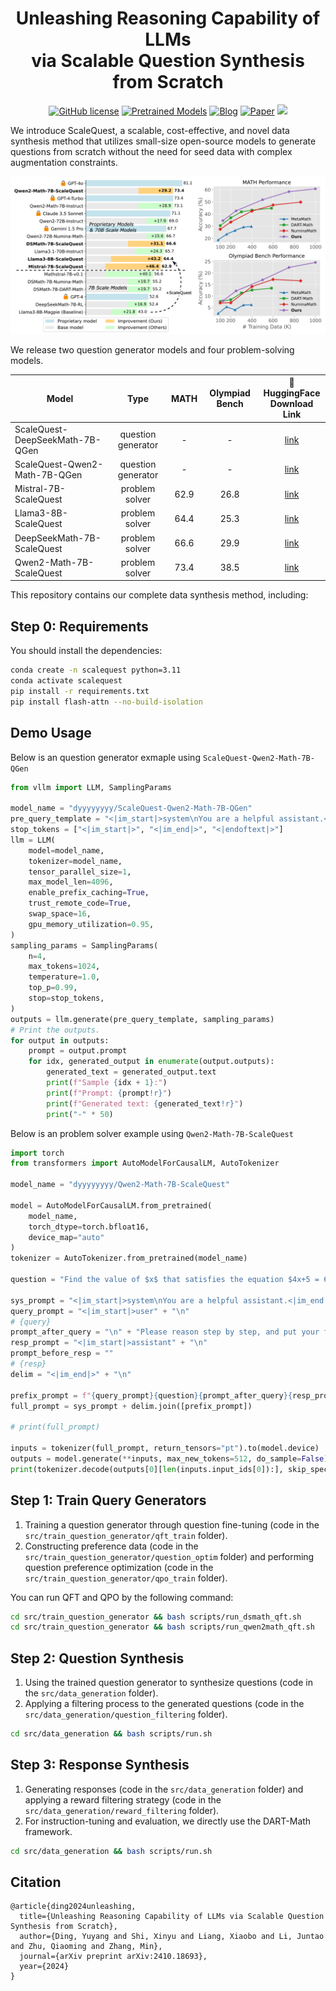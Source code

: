 <p align="center">
<h1 align="center">Unleashing Reasoning Capability of LLMs<br>via Scalable Question Synthesis from Scratch</h1>

<p align="center">
    <a href="https://github.com/yyDing1/ScaleQuest/blob/main/LICENSE"><img alt="GitHub license" src="https://img.shields.io/github/license/yyDing1/ScaleQuest"></a>
    <a href="https://huggingface.co/collections/dyyyyyyyy/scalequest-670a7dc2623c91990f28913b"><img alt="Pretrained Models" src="https://img.shields.io/badge/🤗 HuggingFace-Data & Models-green"></a>
    <a href="https://scalequest.github.io/"><img alt="Blog" src="https://img.shields.io/badge/📒-Blog Post-blue"></a>
    <a href="https://arxiv.org/abs/2410.18693"><img alt="Paper" src="https://img.shields.io/badge/📄-Paper-orange"></a>
    <a href="https://opennlg.cn/"><img src="https://img.shields.io/badge/Organization-OpenNLG%20Group-blueviolet"></a>
</p>

We introduce ScaleQuest, a scalable, cost-effective, and novel data synthesis method that utilizes small-size open-source models to generate questions from scratch without the need for seed data with complex augmentation constraints.

![](img/results.png)

We release two question generator models and four problem-solving models.

| Model | Type | MATH | Olympiad Bench | 🤗 HuggingFace<br />Download Link |
| - | :-: | :-: | :-: | :-: |
| ScaleQuest-DeepSeekMath-7B-QGen | question generator | - | - | [link](https://huggingface.co/dyyyyyyyy/ScaleQuest-DeepSeekMath-7B-QGen)
| ScaleQuest-Qwen2-Math-7B-QGen | question generator | - | - | [link](https://huggingface.co/dyyyyyyyy/ScaleQuest-Qwen2-Math-7B-QGen)
| Mistral-7B-ScaleQuest | problem solver | 62.9 | 26.8 | [link](https://huggingface.co/dyyyyyyyy/Mistral-7B-ScaleQuest) |
| Llama3-8B-ScaleQuest | problem solver | 64.4 | 25.3 | [link](https://huggingface.co/dyyyyyyyy/Llama3-8B-ScaleQuest) |
| DeepSeekMath-7B-ScaleQuest | problem solver | 66.6 | 29.9 | [link](https://huggingface.co/dyyyyyyyy/DeepSeekMath-7B-ScaleQuest) |
| Qwen2-Math-7B-ScaleQuest | problem solver | 73.4 | 38.5 | [link](https://huggingface.co/dyyyyyyyy/Qwen2-Math-7B-ScaleQuest) |

This repository contains our complete data synthesis method, including:

## Step 0: Requirements

You should install the dependencies:

```bash
conda create -n scalequest python=3.11
conda activate scalequest
pip install -r requirements.txt
pip install flash-attn --no-build-isolation
```


## Demo Usage

Below is an question generator exmaple using `ScaleQuest-Qwen2-Math-7B-QGen`
```python
from vllm import LLM, SamplingParams

model_name = "dyyyyyyyy/ScaleQuest-Qwen2-Math-7B-QGen"
pre_query_template = "<|im_start|>system\nYou are a helpful assistant.<|im_end|>\n<|im_start|>user\n"
stop_tokens = ["<|im_start|>", "<|im_end|>", "<|endoftext|>"]
llm = LLM(
    model=model_name,
    tokenizer=model_name,
    tensor_parallel_size=1,
    max_model_len=4096,
    enable_prefix_caching=True,
    trust_remote_code=True,
    swap_space=16,
    gpu_memory_utilization=0.95,
)
sampling_params = SamplingParams(
    n=4,
    max_tokens=1024,
    temperature=1.0,
    top_p=0.99,
    stop=stop_tokens,
)
outputs = llm.generate(pre_query_template, sampling_params)
# Print the outputs.
for output in outputs:
    prompt = output.prompt
    for idx, generated_output in enumerate(output.outputs):
        generated_text = generated_output.text
        print(f"Sample {idx + 1}:")
        print(f"Prompt: {prompt!r}")
        print(f"Generated text: {generated_text!r}")
        print("-" * 50)
```

Below is an problem solver example using `Qwen2-Math-7B-ScaleQuest`

```python
import torch
from transformers import AutoModelForCausalLM, AutoTokenizer

model_name = "dyyyyyyyy/Qwen2-Math-7B-ScaleQuest"

model = AutoModelForCausalLM.from_pretrained(
    model_name,
    torch_dtype=torch.bfloat16,
    device_map="auto"
)
tokenizer = AutoTokenizer.from_pretrained(model_name)

question = "Find the value of $x$ that satisfies the equation $4x+5 = 6x+7$."

sys_prompt = "<|im_start|>system\nYou are a helpful assistant.<|im_end|>\n"
query_prompt = "<|im_start|>user" + "\n"
# {query}
prompt_after_query = "\n" + "Please reason step by step, and put your final answer within \\boxed{}.<|im_end|>" + "\n"
resp_prompt = "<|im_start|>assistant" + "\n"
prompt_before_resp = ""
# {resp}
delim = "<|im_end|>" + "\n"

prefix_prompt = f"{query_prompt}{question}{prompt_after_query}{resp_prompt}{prompt_before_resp}".rstrip(" ")
full_prompt = sys_prompt + delim.join([prefix_prompt])

# print(full_prompt)

inputs = tokenizer(full_prompt, return_tensors="pt").to(model.device)
outputs = model.generate(**inputs, max_new_tokens=512, do_sample=False)
print(tokenizer.decode(outputs[0][len(inputs.input_ids[0]):], skip_special_tokens=True))
```

## Step 1: Train Query Generators

1. Training a question generator through question fine-tuning (code in the `src/train_question_generator/qft_train` folder).
2. Constructing preference data (code in the `src/train_question_generator/question_optim` folder) and performing question preference optimization (code in the `src/train_question_generator/qpo_train` folder).

You can run QFT and QPO by the following command:

```bash
cd src/train_question_generator && bash scripts/run_dsmath_qft.sh
cd src/train_question_generator && bash scripts/run_qwen2math_qft.sh
```

## Step 2: Question Synthesis

1. Using the trained question generator to synthesize questions (code in the `src/data_generation` folder).
2. Applying a filtering process to the generated questions (code in the `src/data_generation/question_filtering` folder).

```bash
cd src/data_generation && bash scripts/run.sh
```

## Step 3: Response Synthesis

1. Generating responses (code in the `src/data_generation` folder) and applying a reward filtering strategy (code in the `src/data_generation/reward_filtering` folder).
2. For instruction-tuning and evaluation, we directly use the DART-Math framework.

```bash
cd src/data_generation && bash scripts/run.sh
```

## Citation

```
@article{ding2024unleashing,
  title={Unleashing Reasoning Capability of LLMs via Scalable Question Synthesis from Scratch},
  author={Ding, Yuyang and Shi, Xinyu and Liang, Xiaobo and Li, Juntao and Zhu, Qiaoming and Zhang, Min},
  journal={arXiv preprint arXiv:2410.18693},
  year={2024}
}
```
